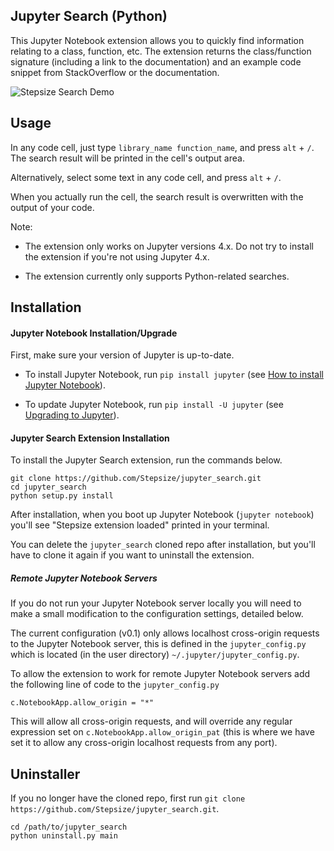 Jupyter Search (Python)
-------------------------------

This Jupyter Notebook extension allows you to quickly find information relating to a class, function, etc. The extension returns the class/function signature (including a link to the documentation) and an example code snippet from StackOverflow or the documentation.

![Stepsize Search Demo](http://imgur.com/UgS7rr0.gif)

Usage
-----

In any code cell, just type `library_name function_name`, and press `alt` + `/`. The search result will be printed in the cell's output area.

Alternatively, select some text in any code cell, and press `alt` + `/`.

When you actually run the cell, the search result is overwritten with the output of your code.

Note:

 - The extension only works on Jupyter versions 4.x. Do not try to install the extension if you're not using Jupyter 4.x.

 - The extension currently only supports Python-related searches.

Installation
------------

#### Jupyter Notebook Installation/Upgrade

First, make sure your version of Jupyter is up-to-date.

 - To install Jupyter Notebook, run `pip install jupyter` (see [How to install Jupyter Notebook](http://jupyter.readthedocs.org/en/latest/install.html#how-to-install-jupyter-notebook)).

 - To update Jupyter Notebook, run `pip install -U jupyter` (see [Upgrading to Jupyter](http://jupyter.readthedocs.org/en/latest/install.html#upgrading-to-jupyter-experienced-users)).

#### Jupyter Search Extension Installation

To install the Jupyter Search extension, run the commands below.

```
git clone https://github.com/Stepsize/jupyter_search.git
cd jupyter_search
python setup.py install
```

After installation, when you boot up Jupyter Notebook (`jupyter notebook`) you'll see "Stepsize extension loaded" printed in your terminal.

You can delete the `jupyter_search` cloned repo after installation, but you'll have to clone it again if you want to uninstall the extension.

##### Remote Jupyter Notebook Servers

If you do not run your Jupyter Notebook server locally you will need to make a small modification to the configuration settings, detailed below.

The current configuration (v0.1) only allows localhost cross-origin requests to the Jupyter Notebook server, this is defined in the `jupyter_config.py` which is located (in the user directory) `~/.jupyter/jupyter_config.py`.

To allow the extension to work for remote Jupyter Notebook servers add the following line of code to the `jupyter_config.py`

```
c.NotebookApp.allow_origin = "*"
```
This will allow all cross-origin requests, and will override any regular expression set on `c.NotebookApp.allow_origin_pat` (this is where we have set it to allow any cross-origin localhost requests from any port).

Uninstaller
-----------

If you no longer have the cloned repo, first run `git clone https://github.com/Stepsize/jupyter_search.git`.

```
cd /path/to/jupyter_search
python uninstall.py main
```
